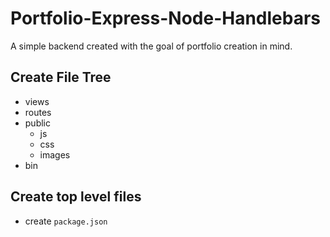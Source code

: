 # Portfolio-Express-Node-Handlebars
A simple backend created with the goal of portfolio creation in mind.

## Create File Tree
- views
- routes
- public
  - js
  - css
  - images
- bin

## Create top level files

* create `package.json`
